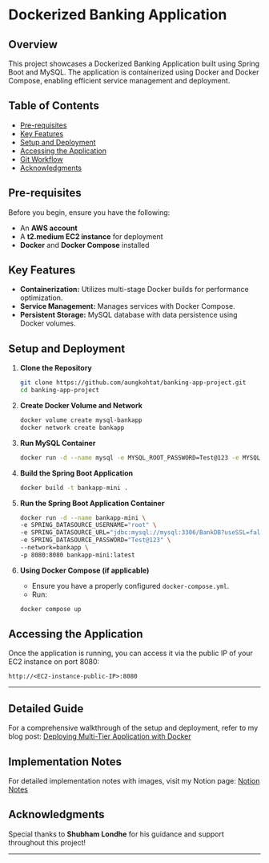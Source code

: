 
# Dockerized Banking Application

## Overview

This project showcases a Dockerized Banking Application built using Spring Boot and MySQL. The application is containerized using Docker and Docker Compose, enabling efficient service management and deployment.

## Table of Contents

- [Pre-requisites](#pre-requisites)
- [Key Features](#key-features)
- [Setup and Deployment](#setup-and-deployment)
- [Accessing the Application](#accessing-the-application)
- [Git Workflow](#git-workflow)
- [Acknowledgments](#acknowledgments)

## Pre-requisites

Before you begin, ensure you have the following:

- An **AWS account**
- A **t2.medium EC2 instance** for deployment
- **Docker** and **Docker Compose** installed

## Key Features

- **Containerization:** Utilizes multi-stage Docker builds for performance optimization.
- **Service Management:** Manages services with Docker Compose.
- **Persistent Storage:** MySQL database with data persistence using Docker volumes.

## Setup and Deployment

1. **Clone the Repository**
   ```bash
   git clone https://github.com/aungkohtat/banking-app-project.git
   cd banking-app-project
   ```

2. **Create Docker Volume and Network**
   ```bash
   docker volume create mysql-bankapp
   docker network create bankapp
   ```

3. **Run MySQL Container**
   ```bash
   docker run -d --name mysql -e MYSQL_ROOT_PASSWORD=Test@123 -e MYSQL_DATABASE=BankDB --network=bankapp mysql:latest
   ```

4. **Build the Spring Boot Application**
   ```bash
   docker build -t bankapp-mini .
   ```

5. **Run the Spring Boot Application Container**
   ```bash
   docker run -d --name bankapp-mini \
   -e SPRING_DATASOURCE_USERNAME="root" \
   -e SPRING_DATASOURCE_URL="jdbc:mysql://mysql:3306/BankDB?useSSL=false&allowPublicKeyRetrieval=true&serverTimezone=UTC" \
   -e SPRING_DATASOURCE_PASSWORD="Test@123" \
   --network=bankapp \
   -p 8080:8080 bankapp-mini:latest
   ```

6. **Using Docker Compose (if applicable)**
   - Ensure you have a properly configured `docker-compose.yml`.
   - Run:
   ```bash
   docker compose up
   ```

## Accessing the Application

Once the application is running, you can access it via the public IP of your EC2 instance on port 8080:

```
http://<EC2-instance-public-IP>:8080
```

---

## Detailed Guide

For a comprehensive walkthrough of the setup and deployment, refer to my blog post: [Deploying Multi-Tier Application with Docker](./)

## Implementation Notes

For detailed implementation notes with images, visit my Notion page: [Notion Notes](./)


## Acknowledgments

Special thanks to **Shubham Londhe** for his guidance and support throughout this project!

---
